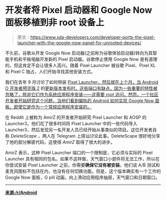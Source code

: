 # 开发者将 Pixel 启动器和 Google Now 面板移植到非 root 设备上

> 原文：<https://www.xda-developers.com/developer-ports-the-pixel-launcher-with-the-google-now-panel-for-unrooted-devices/>

不久前，谷歌从开发 Google Now 启动器(之前称为谷歌体验启动器)转向为其智能手机和平板电脑开发新的 Pixel 启动器。谷歌停止使用 Google Now 是有道理的，但这肯定不会让很多人高兴。随着 Pixel Launcher 被谷歌 Pixel、Pixel XL 和 Pixel C 独占，人们开始寻找其他安装方式。

我们在去年 9 月讨论了如何侧装 [Pixel Launcher，然后就在上个月，当 Android O 开发者预览版 2](https://www.xda-developers.com/googles-upcoming-pixel-launcher-available-for-download-unofficially/) 的[更新版本发布时。这些端口有缺点，因为一些重要的特性被忽略了，除非它们作为系统应用程序安装——这需要 root 访问。然而，一个社区开发者开始研究这个问题，当他们看到偏执的 Android 如何实现 Google Now 面板，即使它是作为一个常规应用程序安装的。](https://www.xda-developers.com/pixel-launcher-for-android-o-dev-preview-2-ported-to-6-0-1-devices/)

在 Reddit 上被称为 AmirZ 的开发者开始研究 Pixel Launcher 和 AOSP 的 Launcher3。他们花了很多时间将 Pixel Launcher 中的一些代码导入 Launcher3，然后发现另一名开发人员已经开始从事类似的项目。这位开发者自称 *DeleteScape* ，两人在 Telegram 上搭讪讨论此事。DeleteScape 很好地分享了他的部分解密代码，这使得 *AmirZ* 取得了很大的进步。

AmirZ 表示，这种 Pixel Launcher 端口的一个限制是，它必须与实际的 Pixel Launcher 具有相同的包名。如果不这样做，天气窗口小部件将无法工作，所以在你尝试安装 Pixel Launcher 之前，你需要**确保它没有被安装**。他们说 A/B 测试和麦克风图标不包括在内，也没有任何切换功能。但是，这个版本确实有一个工作的 Google Now 面板，G pill 动画，向上滑动应用程序抽屉，天气窗口和日期窗口。

* * *

[**来源:/r/Android**](https://www.reddit.com/r/Android/comments/6gn8f9/rootless_pixel_launcher_port/)